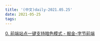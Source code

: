 ```yaml
---
title: '(中文)daily-2021.05.25'
date: 2021-05-25
tags:
---
```


[0. 前端站点一键支持暗色模式 - 掘金-字节前端](https://juejin.cn/post/6965716682681614350)